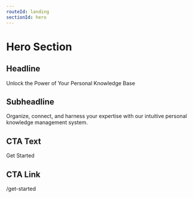 ```yaml
---
routeId: landing
sectionId: hero
---
```

# Hero Section

## Headline
Unlock the Power of Your Personal Knowledge Base

## Subheadline
Organize, connect, and harness your expertise with our intuitive personal knowledge management system.

## CTA Text
Get Started

## CTA Link
/get-started
